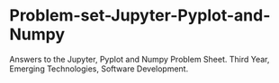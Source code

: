 # Problem-set-Jupyter-Pyplot-and-Numpy
Answers to the Jupyter, Pyplot and Numpy Problem Sheet. Third Year, Emerging Technologies, Software Development.
